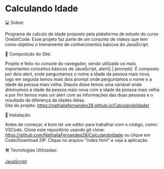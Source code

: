 # Calculando Idade

💻 Sobre:

Programa de calculo de idade proposto pela plataforma de estudo do curso OnebitCode. 
Esse projeto faz parte de um conjunto de vídeos que tem como objetivo o treinamento 
de conhecimentos básicos do JavaScript. 

📝 Composição do Site:

 Projeto é feito no console do navegador, sendo utilizado os mais importantes conceitos básicos de JavaScript, alert() | prompt().
É composto por dois alert, onde perguntamos o nome a idade da pessoa mais nova, logo em seguida temos mais dois prompt onde  perguntamos o nome e a idade da pessoa mais velha.
Depois disse temos uma variável onde diminuimos a idade da pessoa mais nova com a idade da pessoa mais velha e por fim temos mais um alert com as informações das duas pessoas e o resultado da diferença da idades delas.  
Site do projeto: https://nathaliafernandes28.github.io/CalculandoIdade/

🏁 Instalação:

Antes de começar, é bom ter um editor para trabalhar com o código, como: VSCode. 
Clone este repositório usando git clone: https://github.com/NathaliaFernandes28/CalculandoIdade ou clique em Code/Download ZIP.
Clique no arquivo "index.html" e veja a aplicação.

🛠️ Tecnologias Utilizadas:  

[JavaScript](https://developer.mozilla.org/pt-BR/docs/Web/JavaScript)
<br>

